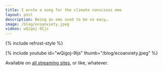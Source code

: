 ```yaml
---
title: I wrote a song for the climate conscious emo
layout: post
description: Being an emo used to be so easy…
image: /blog/ecoanxiety.jpeg
videos: wQigoj-9Ijs 
---
```


{% include refrost-style %}

{% include youtube id="wQigoj-9Ijs" thumb="/blog/ecoanxiety.jpeg" %}

Available on [all streaming sites](https://distrokid.com/hyperfollow/olifrost/eco-anxiety-emo-animosity), or like, whatever.